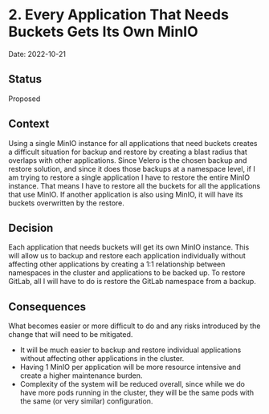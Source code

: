 # 2. Every Application That Needs Buckets Gets Its Own MinIO

Date: 2022-10-21

## Status

Proposed

## Context

Using a single MinIO instance for all applications that need buckets creates a difficult situation for backup and restore by creating a blast radius that overlaps with other applications. Since Velero is the chosen backup and restore solution, and since it does those backups at a namespace level, if I am trying to restore a single application I have to restore the entire MinIO instance. That means I have to restore all the buckets for all the applications that use MinIO. If another application is also using MinIO, it will have its buckets overwritten by the restore.

## Decision

Each application that needs buckets will get its own MinIO instance. This will allow us to backup and restore each application individually without affecting other applications by creating a 1:1 relationship between namespaces in the cluster and applications to be backed up. To restore GitLab, all I will have to do is restore the GitLab namespace from a backup.

## Consequences

What becomes easier or more difficult to do and any risks introduced by the change that will need to be mitigated.

* It will be much easier to backup and restore individual applications without affecting other applications in the cluster.
* Having 1 MinIO per application will be more resource intensive and create a higher maintenance burden.
* Complexity of the system will be reduced overall, since while we do have more pods running in the cluster, they will be the same pods with the same (or very similar) configuration.
